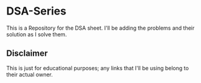 # DSA-Series
This is a Repository for the DSA sheet. I'll be adding the problems and their solution as I solve them.

## Disclaimer
This is just for educational purposes; any links that I'll be using belong to their actual owner.
